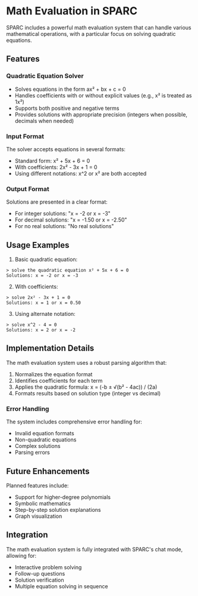 # Math Evaluation in SPARC

SPARC includes a powerful math evaluation system that can handle various mathematical operations, with a particular focus on solving quadratic equations.

## Features

### Quadratic Equation Solver
- Solves equations in the form ax² + bx + c = 0
- Handles coefficients with or without explicit values (e.g., x² is treated as 1x²)
- Supports both positive and negative terms
- Provides solutions with appropriate precision (integers when possible, decimals when needed)

### Input Format
The solver accepts equations in several formats:
- Standard form: x² + 5x + 6 = 0
- With coefficients: 2x² - 3x + 1 = 0
- Using different notations: x^2 or x² are both accepted

### Output Format
Solutions are presented in a clear format:
- For integer solutions: "x = -2 or x = -3"
- For decimal solutions: "x = -1.50 or x = -2.50"
- For no real solutions: "No real solutions"

## Usage Examples

1. Basic quadratic equation:
```
> solve the quadratic equation x² + 5x + 6 = 0
Solutions: x = -2 or x = -3
```

2. With coefficients:
```
> solve 2x² - 3x + 1 = 0
Solutions: x = 1 or x = 0.50
```

3. Using alternate notation:
```
> solve x^2 - 4 = 0
Solutions: x = 2 or x = -2
```

## Implementation Details

The math evaluation system uses a robust parsing algorithm that:
1. Normalizes the equation format
2. Identifies coefficients for each term
3. Applies the quadratic formula: x = (-b ± √(b² - 4ac)) / (2a)
4. Formats results based on solution type (integer vs decimal)

### Error Handling
The system includes comprehensive error handling for:
- Invalid equation formats
- Non-quadratic equations
- Complex solutions
- Parsing errors

## Future Enhancements
Planned features include:
- Support for higher-degree polynomials
- Symbolic mathematics
- Step-by-step solution explanations
- Graph visualization

## Integration
The math evaluation system is fully integrated with SPARC's chat mode, allowing for:
- Interactive problem solving
- Follow-up questions
- Solution verification
- Multiple equation solving in sequence

